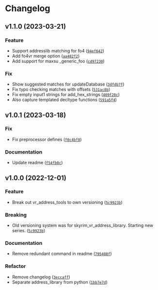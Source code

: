 # Changelog

<!--next-version-placeholder-->

## v1.1.0 (2023-03-21)
### Feature
* Support addresslib matching for fo4 ([`94ef642`](https://github.com/alandtse/vr_address_tools/commit/94ef64284f6fae595cf5e8f48cc94d4ff3184e14))
* Add fo4vr merge option ([`aa482f2`](https://github.com/alandtse/vr_address_tools/commit/aa482f22dcc21d03ebc4e82a76534f3044c19519))
* Add support for maxsu _generic_foo ([`cd97230`](https://github.com/alandtse/vr_address_tools/commit/cd9723066f4d4a67d3e0bfcf92305feb34515667))

### Fix
* Show suggested matches for updateDatabase ([`3dfdb7f`](https://github.com/alandtse/vr_address_tools/commit/3dfdb7f03e9b324db7a27ed5dc4cb2390ca2ba87))
* Fix typo checking matches with offsets ([`531ac8b`](https://github.com/alandtse/vr_address_tools/commit/531ac8b3115444ba469237a23e9800832b15b2fe))
* Fix empty input1 strings for add_hex_strings ([`409f28c`](https://github.com/alandtse/vr_address_tools/commit/409f28cb9a69b01b258ef91d18ad8a59af4518b9))
* Also capture templated decltype functions ([`591a5f4`](https://github.com/alandtse/vr_address_tools/commit/591a5f46836cf82ac29e22641a77425a22f9e7e4))

## v1.0.1 (2023-03-18)
### Fix
* Fix preprocessor defines ([`f0c4bf0`](https://github.com/alandtse/vr_address_tools/commit/f0c4bf0a1aee257cf96c329baadfc64d343b0e08))

### Documentation
* Update readme ([`f54fb0c`](https://github.com/alandtse/vr_address_tools/commit/f54fb0c1e7c9a207368477c5b6af431e70a96984))

## v1.0.0 (2022-12-01)
### Feature
* Break out vr_address_tools to own versioning ([`5c9923b`](https://github.com/alandtse/vr_address_tools/commit/5c9923b8794617102c4d6a0cf441f5cd9c411e0e))

### Breaking
* Old versioning system was for skyrim_vr_address_library. Starting new series.  ([`5c9923b`](https://github.com/alandtse/vr_address_tools/commit/5c9923b8794617102c4d6a0cf441f5cd9c411e0e))

### Documentation
* Remove redundant command in readme ([`795488f`](https://github.com/alandtse/vr_address_tools/commit/795488f06697e78007bbde94dd1326c49a8f937e))

### Refactor
* Remove changelog ([`3eccaff`](https://github.com/alandtse/vr_address_tools/commit/3eccaffb41c6ba9028bfc0b4f8fb98a3d5966b05))
* Separate address_library from python ([`1bb7e7d`](https://github.com/alandtse/vr_address_tools/commit/1bb7e7d432d6476534ab1af850b9516eb1455563))
